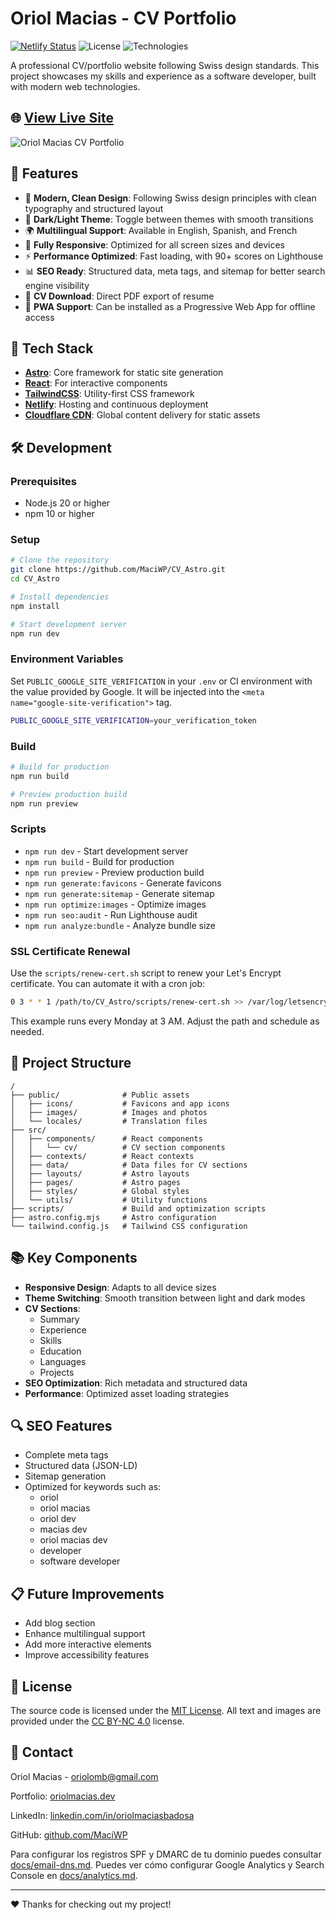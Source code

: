 # Oriol Macias - CV Portfolio

[![Netlify Status](https://api.netlify.com/api/v1/badges/your-netlify-id/deploy-status)](https://app.netlify.com/sites/oriolmacias/deploys)
![License](https://img.shields.io/github/license/MaciWP/CV_Astro)
![Technologies](https://img.shields.io/badge/Tech-Astro%20%7C%20React%20%7C%20TailwindCSS-blue)

A professional CV/portfolio website following Swiss design standards. This project showcases my skills and experience as a software developer, built with modern web technologies.

## 🌐 [View Live Site](https://oriolmacias.dev)

![Oriol Macias CV Portfolio](public/screenshots/desktop.jpg)

## 🚀 Features

- 🎨 **Modern, Clean Design**: Following Swiss design principles with clean typography and structured layout
- 🌙 **Dark/Light Theme**: Toggle between themes with smooth transitions
- 🌍 **Multilingual Support**: Available in English, Spanish, and French
- 📱 **Fully Responsive**: Optimized for all screen sizes and devices
- ⚡ **Performance Optimized**: Fast loading, with 90+ scores on Lighthouse
- 📊 **SEO Ready**: Structured data, meta tags, and sitemap for better search engine visibility
- 📄 **CV Download**: Direct PDF export of resume
- 🔄 **PWA Support**: Can be installed as a Progressive Web App for offline access

## 🧰 Tech Stack

- **[Astro](https://astro.build/)**: Core framework for static site generation
- **[React](https://reactjs.org/)**: For interactive components
- **[TailwindCSS](https://tailwindcss.com/)**: Utility-first CSS framework
- **[Netlify](https://www.netlify.com/)**: Hosting and continuous deployment
- **[Cloudflare CDN](https://www.cloudflare.com/)**: Global content delivery for static assets

## 🛠️ Development

### Prerequisites

- Node.js 20 or higher
- npm 10 or higher

### Setup

```bash
# Clone the repository
git clone https://github.com/MaciWP/CV_Astro.git
cd CV_Astro

# Install dependencies
npm install

# Start development server
npm run dev
```

### Environment Variables

Set `PUBLIC_GOOGLE_SITE_VERIFICATION` in your `.env` or CI environment with the
value provided by Google. It will be injected into the `<meta name="google-site-verification">` tag.

```bash
PUBLIC_GOOGLE_SITE_VERIFICATION=your_verification_token
```

### Build

```bash
# Build for production
npm run build

# Preview production build
npm run preview
```

### Scripts

- `npm run dev` - Start development server
- `npm run build` - Build for production
- `npm run preview` - Preview production build
- `npm run generate:favicons` - Generate favicons
- `npm run generate:sitemap` - Generate sitemap
- `npm run optimize:images` - Optimize images
- `npm run seo:audit` - Run Lighthouse audit
- `npm run analyze:bundle` - Analyze bundle size

### SSL Certificate Renewal

Use the `scripts/renew-cert.sh` script to renew your Let's Encrypt
certificate. You can automate it with a cron job:

```bash
0 3 * * 1 /path/to/CV_Astro/scripts/renew-cert.sh >> /var/log/letsencrypt/renew.log 2>&1
```

This example runs every Monday at 3 AM. Adjust the path and schedule as
needed.

## 📂 Project Structure

```
/
├── public/              # Public assets
│   ├── icons/           # Favicons and app icons
│   ├── images/          # Images and photos
│   └── locales/         # Translation files
├── src/
│   ├── components/      # React components
│   │   └── cv/          # CV section components
│   ├── contexts/        # React contexts
│   ├── data/            # Data files for CV sections
│   ├── layouts/         # Astro layouts
│   ├── pages/           # Astro pages
│   ├── styles/          # Global styles
│   └── utils/           # Utility functions
├── scripts/             # Build and optimization scripts
├── astro.config.mjs     # Astro configuration
└── tailwind.config.js   # Tailwind CSS configuration
```

## 📚 Key Components

- **Responsive Design**: Adapts to all device sizes
- **Theme Switching**: Smooth transition between light and dark modes
- **CV Sections**:
  - Summary
  - Experience
  - Skills
  - Education
  - Languages
  - Projects
- **SEO Optimization**: Rich metadata and structured data
- **Performance**: Optimized asset loading strategies

## 🔍 SEO Features

- Complete meta tags
- Structured data (JSON-LD)
- Sitemap generation
- Optimized for keywords such as:
  - oriol
  - oriol macias
  - oriol dev
  - macias dev
  - oriol macias dev
  - developer
  - software developer

## 📋 Future Improvements

- Add blog section
- Enhance multilingual support
- Add more interactive elements
- Improve accessibility features

## 📄 License

The source code is licensed under the [MIT License](LICENSE).
All text and images are provided under the [CC BY-NC 4.0](LICENSE_CONTENT) license.

## 📧 Contact

Oriol Macias - [oriolomb@gmail.com](mailto:oriolomb@gmail.com)

Portfolio: [oriolmacias.dev](https://oriolmacias.dev)

LinkedIn: [linkedin.com/in/oriolmaciasbadosa](https://linkedin.com/in/oriolmaciasbadosa)

GitHub: [github.com/MaciWP](https://github.com/MaciWP)

Para configurar los registros SPF y DMARC de tu dominio puedes consultar
[docs/email-dns.md](docs/email-dns.md).
Puedes ver cómo configurar Google Analytics y Search Console en [docs/analytics.md](docs/analytics.md).

---

❤️ Thanks for checking out my project!
